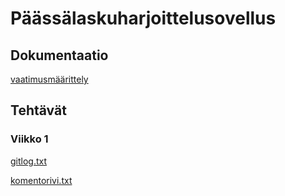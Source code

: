 # Päässälaskuharjoittelusovellus
## Dokumentaatio
[vaatimusmäärittely](https://github.com/vilsuo/ot-harjoitustyo/blob/master/dokumentointi/vaatimusmaarittely.md)
## Tehtävät
### Viikko 1
[gitlog.txt](https://github.com/vilsuo/ot-harjoitustyo/blob/master/laskarit/viikko1/gitlog.txt)

[komentorivi.txt](https://github.com/vilsuo/ot-harjoitustyo/blob/master/laskarit/viikko1/komentorivi.txt)
